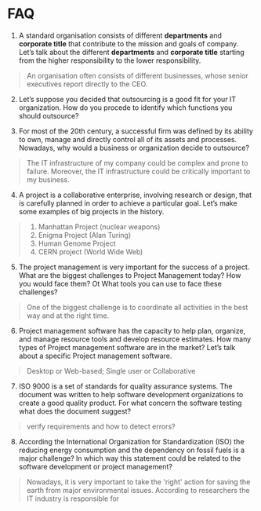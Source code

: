 # FAQ

1. A standard organisation consists of different __departments__ and __corporate title__ that contribute to the mission and goals of company.  
Let’s talk about the different __departments__ and __corporate title__ starting from the higher responsibility to the lower responsibility.
 > An organisation often consists of different businesses, whose senior executives report directly to the CEO.

2. Let’s suppose you decided that outsourcing is a good fit for your IT organization. 
How do you procede to identify which functions you should outsource?

3. For most of the 20th century, a successful firm was defined by its ability to own, 
manage and directly control all of its assets and processes.
Nowadays, why would a business or organization decide to outsource?
 > The IT infrastructure of my company could be complex and prone to failure.
 > Moreover, the IT infrastructure could be critically important to my business.

4. A project is a collaborative enterprise, involving research or design, that is carefully planned in order to achieve a particular goal.
Let’s make some examples of big projects in the history. 
 > 1. Manhattan Project (nuclear weapons)
 > 2. Enigma Project (Alan Turing)
 > 3. Human Genome Project
 > 4. CERN project (World Wide Web)

5. The project management is very important for the success of a project. 
What are the biggest challenges to Project Management today? 
How you would face them? Ot What tools you can use to face these challenges? 
 > One of the biggest challenge is to coordinate all activities in the best way and at the right time.

6. Project management software has the capacity to help plan, organize, 
and manage resource tools and develop resource estimates.
How many types of Project management software are in the market? 
Let’s talk about a specific Project management software.
 > Desktop or Web-based; Single user or Collaborative

7. ISO 9000 is a set of standards for quality assurance systems.
The document was written to help software development organizations to create a good quality product.
For what concern the software testing what does the document suggest? 
 > verify requirements and how to detect errors?

8. According the International Organization for Standardization (ISO) the 
reducing energy consumption and the dependency on fossil fuels is a major challenge?
In which way this statement could be related to the software development or project management? 
 > Nowadays, it is very important to take the 'right' action for saving the earth from major environmental issues.
 > According to researchers the IT industry is responsible for 
